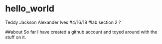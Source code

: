 # hello_world
Teddy Jackson
Alexander Ives
#4/16/18
#lab section 2 ?



##about
So far I have created a github account and toyed around with the stuff on it.
